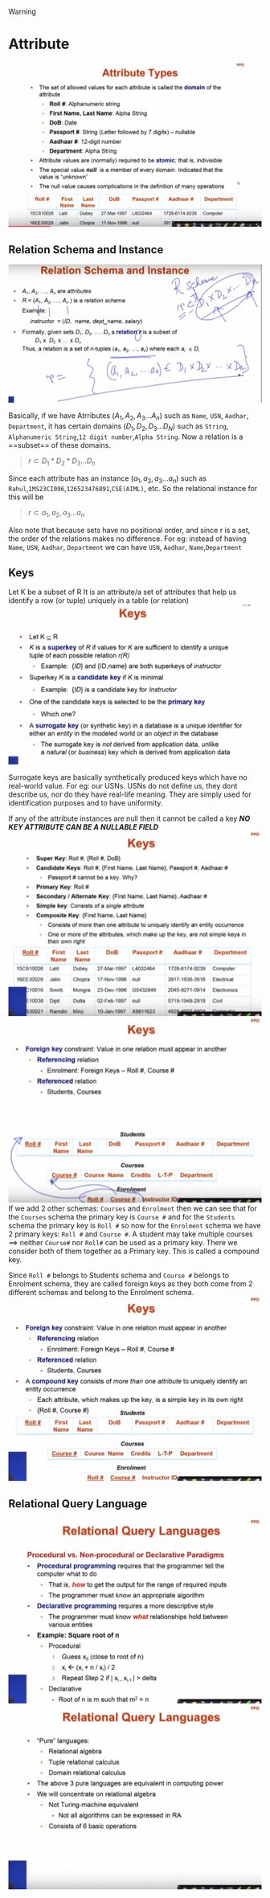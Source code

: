 > [!WARNING]
> # Attribute

![](assets/Pasted%20image%2020240730204245.png)

## Relation Schema and Instance
![](assets/Pasted%20image%2020240730205559.png)

Basically, if we have Atrributes $(A_1,A_2,A_3...A_n)$ such as `Name`, `USN`, `Aadhar`, `Department`, it has certain domains ($D_1,D_2,D_3... D_N$) such as `String`, `Alphanumeric String`,`12 digit number`,`Alpha String`.
Now a relation is a ==subset== of these domains.
> $r \subset {D_1*D_2*D_3... D_n}$

Since each attribute has an instance ($a_1,a_2,a_3...a_n$) such as `Rahul`,`1MS23CI096`,`126523476891`,`CSE(AIML)`, etc.
So the relational instance for this will be 
> $r \subset a_1,a_2,a_3... a_n$

Also note that because sets have no positional order, and since r is a set, the order of the relations makes no difference.
For eg: instead of having `Name`, `USN`, `Aadhar`, `Department` we can have  `USN`, `Aadhar`, `Name`,`Department`

## Keys
Let K be a subset of R
It is an attribute/a set of attributes that help us identify a row (or tuple) uniquely in a table (or relation)
![](assets/Pasted%20image%2020240730213645.png)

Surrogate keys are basically synthetically produced keys which have no real-world value. For eg: our USNs. USNs do not define us, they dont describe us, nor do they have real-life meaning. They are simply used for identification purposes and to have uniformity. 

If any of the attribute instances are null then it cannot be called a key
__*NO KEY ATTRIBUTE CAN BE A NULLABLE FIELD*__
![](assets/Pasted%20image%2020240804192201.png)
![](assets/Pasted%20image%2020240804192652.png)
If we add 2 other schemas: `Courses` and `Enrolment` then we can see that for the `Courses` schema the primary key is `Course #` and for the `Students` schema the primary key is `Roll #` so now for the `Enrolment` schema we have 2 primary keys: `Roll #` and `Course #`. 
A student may take multiple courses $\implies$ neither `Course#` nor `Roll#` can be used as a primary key. There we consider both of them together as a Primary key. This is called a compound key.

Since `Roll #` belongs to Students schema and `Course #` belongs to Enrolment schema, they are called foreign keys as they both come from 2 different schemas and belong to the Enrolment schema. 
![](assets/Pasted%20image%2020240804195914.png)


## Relational Query Language
![](assets/Pasted%20image%2020240804200638.png)
![](assets/Pasted%20image%2020240804200711.png)
